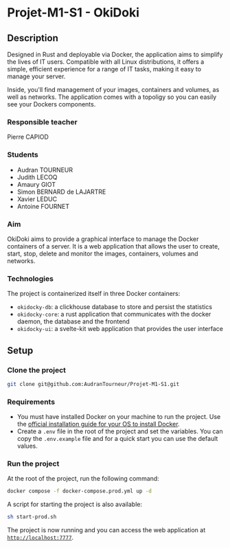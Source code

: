 # Projet-M1-S1 - OkiDoki

## Description

Designed in Rust and deployable via Docker, the application aims to simplify the lives of IT users. Compatible with all Linux distributions, it offers a simple, efficient experience for a range of IT tasks, making it easy to manage your server.

Inside, you'll find management of your images, containers and volumes, as well as networks. The application comes with a topoligy so you can easily see your Dockers components.

### Responsible teacher

Pierre CAPIOD

### Students

- Audran TOURNEUR
- Judith LECOQ
- Amaury GIOT
- Simon BERNARD de LAJARTRE
- Xavier LEDUC
- Antoine FOURNET

### Aim

OkiDoki aims to provide a graphical interface to manage the Docker containers of a server. It is a web application that
allows the user to create, start, stop, delete and monitor the images, containers, volumes and networks.

### Technologies

The project is containerized itself in three Docker containers:

- `okidocky-db`: a clickhouse database to store and persist the statistics
- `okidocky-core`: a rust application that communicates with the docker daemon, the database and the frontend
- `okidocky-ui`: a svelte-kit web application that provides the user interface

## Setup

### Clone the project

```bash
git clone git@github.com:AudranTourneur/Projet-M1-S1.git
```

### Requirements

- You must have installed Docker on your machine to run the project.
Use the [official installation guide for your OS to install Docker](https://docs.docker.com/engine/install/).
- Create a `.env` file in the root of the project and set the variables. You can copy the `.env.example` file and for a quick start you can use the default values.

### Run the project

At the root of the project, run the following command:

```bash
docker compose -f docker-compose.prod.yml up -d
```

A script for starting the project is also available:

```bash
sh start-prod.sh
```

The project is now running and you can access the web application at [`http://localhost:7777`](http://localhost:7777).
